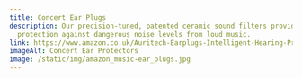 ```yaml
---
title: Concert Ear Plugs
description: Our precision-tuned, patented ceramic sound filters provide maximum
  protection against dangerous noise levels from loud music.
link: https://www.amazon.co.uk/Auritech-Earplugs-Intelligent-Hearing-Protection/dp/B00DEJDAZQ?maas=maas_adg_B4BC438E3258C0E4687516CF93C21EE1_afap_abs&ref_=aa_maas&tag=maas
imageAlt: Concert Ear Protectors
image: /static/img/amazon_music-ear_plugs.jpg
---
```

